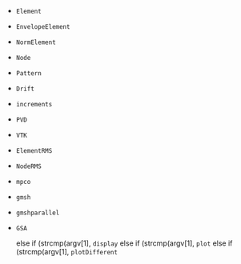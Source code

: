 
- `Element`
- `EnvelopeElement`
- `NormElement`

- `Node`
- `Pattern`
- `Drift`

- `increments`
- `PVD`
- `VTK`
- `ElementRMS`
- `NodeRMS`
- `mpco`
- `gmsh`
- `gmshparallel`
- `GSA`


  else if (strcmp(argv[1], `display`
  else if (strcmp(argv[1], `plot`
  else if (strcmp(argv[1], `plotDifferent`
